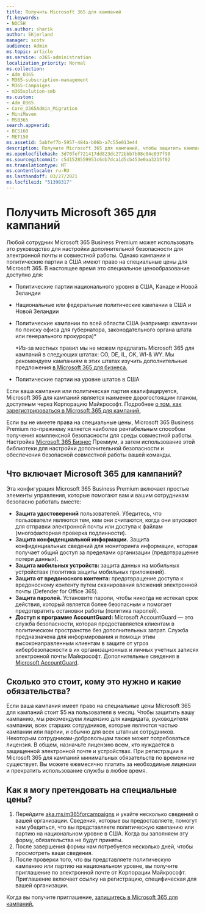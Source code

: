 ```yaml
---
title: Получить Microsoft 365 для кампаний
f1.keywords:
- NOCSH
ms.author: sharik
author: SKjerland
manager: scotv
audience: Admin
ms.topic: article
ms.service: o365-administration
localization_priority: Normal
ms.collection:
- Adm_O365
- M365-subscription-management
- M365-Campaigns
- m365solution-smb
ms.custom:
- Adm_O365
- Core_O365Admin_Migration
- MiniMaven
- MSB365
search.appverid:
- BCS160
- MET150
ms.assetid: 5abfef7b-5957-484a-b06b-a7c55e013e44
description: Получите Microsoft 365 для кампаний, чтобы защитить кампанию от угроз кибербезопасности до электронной почты, данных и сообщений.
ms.openlocfilehash: 3d70fef721417dd823dc272bbb7b08c04c037f98
ms.sourcegitcommit: c5d1528559953c6db7dca1d5cb453e0aa3215f02
ms.translationtype: MT
ms.contentlocale: ru-RU
ms.lasthandoff: 03/27/2021
ms.locfileid: "51398317"
---
```

# <a name="get-microsoft-365-for-campaigns"></a>Получить Microsoft 365 для кампаний

Любой сотрудник Microsoft 365 Business Premium может использовать это руководство для настройки дополнительной безопасности для электронной почты и совместной работы. Однако кампании и политические партии в США имеют право на специальные цены для Microsoft 365. В настоящее время это специальное ценообразование доступно для:

- Политические партии национального уровня в США, Канаде и Новой Зеландии
- Национальные или федеральные политические кампании в США и Новой Зеландии
- Политические кампании по всей области США (например: кампании по поиску офиса для губернатора, законодательного органа штата или генерального прокурора)*

    *Из-за местных правил мы не можем предлагать Microsoft 365 для кампаний в следующих штатах: CO, DE, IL, OK, WI-& WY. Мы рекомендуем кампаниям в этих штатах изучить дополнительные предложения [в Microsoft 365 для бизнеса.](https://www.office.com/business)

- Политические партии на уровне штатов в США

Если ваша кампания или политическая партия квалифицируется, Microsoft 365 для кампаний является наименее дорогостоящим планом, доступным через Корпорацию Майкрософт. Подробнее [о том, как зарегистрироваться в Microsoft 365 для кампаний.](m365-campaigns-sign-up.md)  

Если вы не имеете права на специальные цены, Microsoft 365 Business Premium по-прежнему является наиболее рентабельным способом получения комплексной безопасности для среды совместной работы. Настройка [Microsoft 365 Бизнес](../business/set-up.md?toc=/microsoft-365/campaigns/toc.json&bc=/microsoft-365/campaigns/breadcrumb/toc.json) Премиум, а затем использование этой библиотеки для настройки дополнительной безопасности и обеспечения безопасной совместной работы вашей команды.

## <a name="what-does-microsoft-365-for-campaigns-include"></a>Что включает Microsoft 365 для кампаний?

Эта конфигурация Microsoft 365 Business Premium включает простые элементы управления, которые помогают вам и вашим сотрудникам безопасно работать вместе:

- **Защита удостоверений** пользователей. Убедитесь, что пользователи являются тем, кем они считаются, когда они впускают для отправки электронной почты или доступа к файлам (многофакторная проверка подлинности).
- **Защита конфиденциальной информации.** Защита конфиденциальных сведений для мониторинга информации, которая получает общий доступ за пределами организации (предотвращение потери данных).
- **Защита мобильных устройств:** защита данных на мобильных устройствах (политика защиты мобильных приложений).
- **Защита от вредоносного контента:** предотвращение доступа к вредоносному контенту путем сканирования вложений электронной почты (Defender for Office 365).
- **Защита паролей.** Установите пароли, чтобы никогда не истекал срок действия, который является более безопасным и помогает предотвратить остановки работы (политика паролей).
- **Доступ к программе AccountGuard:** Microsoft AccountGuard — это служба безопасности, которая предоставляется клиентам в политическом пространстве без дополнительных затрат. Служба предназначена для информирования и помощи этим высоконаправленным клиентам в защите от угроз кибербезопасности в их организационных и личных учетных записях электронной почты Майкрософт. Дополнительные сведения в [Microsoft AccountGuard](https://www.microsoftaccountguard.com/).

## <a name="what-does-it-cost-who-needs-it-and-what-is-the-commitment"></a>Сколько это стоит, кому это нужно и какие обязательства?

Если ваша кампания имеет право на специальные цены Microsoft 365 для кампаний стоит $5 на пользователя в месяц.
Чтобы защитить вашу кампанию, мы рекомендуем лицензию для кандидата, руководителя кампании, всех старших сотрудников, которые являются частью кампании или партии, и обычно для всех штатных сотрудников. Некоторым сотрудникам-добровольцам также может потребоваться лицензия. В общем, назначьте лицензию всем, кто нуждается в защищенной электронной почте и устройствах.
При регистрации в Microsoft 365 для кампаний минимальных обязательств по времени не существует. Вы можете ежемесячно платить за необходимые лицензии и прекратить использование службы в любое время.

## <a name="how-do-i-qualify-for-special-pricing"></a>Как я могу претендовать на специальные цены?

1. Перейдите [aka.ms/m365forcampaigns](https://aka.ms/m365forcampaigns/) и укайте несколько сведений о вашей организации. Сведения, которые вы предоставляете, помогут нам убедиться, что вы представляете политическую кампанию или партию на национальном уровне в США. Когда вы заполняем эту форму, обязательства не будут приняты.
2. После завершения формы нам потребуется несколько дней, чтобы просмотреть ваши сведения.
3. После проверки того, что вы представляете политическую кампанию или партию на национальном уровне, вы получите приглашение по электронной почте от Корпорации Майкрософт. Приглашение включает ссылку на регистрацию, специфическая для вашей организации.

Когда вы получите приглашение, [запишитесь в Microsoft 365 для кампаний.](m365-campaigns-sign-up.md)
